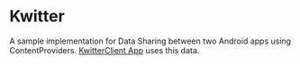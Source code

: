# Kwitter
A sample implementation for Data Sharing between two Android apps using ContentProviders. [KwitterClient App](https://github.com/navi25/KwitterClient) uses this data.
